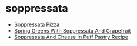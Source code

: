 # soppressata

 * [Soppressata Pizza](../index/s/soppressata-pizza-15116.json)
 * [Spring Greens With Soppressata And Grapefruit](../index/s/spring-greens-with-soppressata-and-grapefruit-104934.json)
 * [Soppressata And Cheese In Puff Pastry Recipe](../index/s/soppressata-and-cheese-in-puff-pastry-recipe.json)
